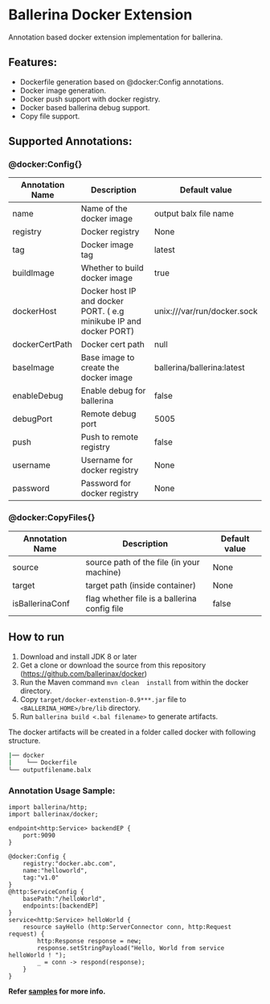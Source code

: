 # Ballerina Docker Extension
 
Annotation based docker extension implementation for ballerina. 

## Features:
- Dockerfile generation based on @docker:Config annotations. 
- Docker image generation. 
- Docker push support with docker registry.
- Docker based ballerina debug support. 
- Copy file support. 

## Supported Annotations:

### @docker:Config{}
|**Annotation Name**|**Description**|**Default value**|
|--|--|--|
|name|Name of the docker image|output balx file name|
|registry|Docker registry|None|
|tag|Docker image tag|latest|
|buildImage|Whether to build docker image|true|
|dockerHost|Docker host IP and docker PORT. ( e.g minikube IP and docker PORT)|unix:///var/run/docker.sock|
|dockerCertPath|Docker cert path|null|
|baseImage|Base image to create the docker image|ballerina/ballerina:latest|
|enableDebug|Enable debug for ballerina|false|
|debugPort|Remote debug port|5005|
|push|Push to remote registry|false|
|username|Username for docker registry|None|
|password|Password for docker registry|None|

### @docker:CopyFiles{}
|**Annotation Name**|**Description**|**Default value**|
|--|--|--|
|source|source path of the file (in your machine)|None|
|target|target path (inside container)|None|
|isBallerinaConf|flag whether file is a ballerina config file|false|


## How to run

1. Download and install JDK 8 or later
2. Get a clone or download the source from this repository (https://github.com/ballerinax/docker)
3. Run the Maven command ``mvn clean  install`` from within the docker directory.
4. Copy ``target/docker-extenstion-0.9***.jar`` file to ``<BALLERINA_HOME>/bre/lib`` directory.
5. Run ``ballerina build <.bal filename>`` to generate artifacts.

The docker artifacts will be created in a folder called docker with following structure.
```bash
|── docker
|    └── Dockerfile
└── outputfilename.balx
```

### Annotation Usage Sample:
```ballerina
import ballerina/http;
import ballerinax/docker;

endpoint<http:Service> backendEP {
    port:9090
}

@docker:Config {
    registry:"docker.abc.com",
    name:"helloworld",
    tag:"v1.0"
}
@http:ServiceConfig {
    basePath:"/helloWorld",
    endpoints:[backendEP]
}
service<http:Service> helloWorld {
    resource sayHello (http:ServerConnector conn, http:Request request) {
        http:Response response = new;
        response.setStringPayload("Hello, World from service helloWorld ! ");
        _ = conn -> respond(response);
    }
}
```
**Refer [samples](samples) for more info.**